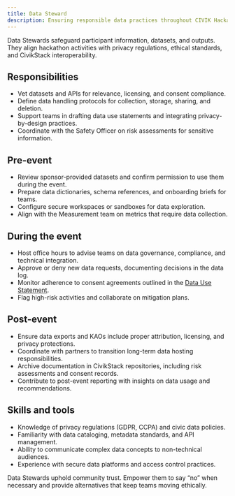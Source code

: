 ```yaml
---
title: Data Steward
description: Ensuring responsible data practices throughout CIVIK Hackathons.
---
```


Data Stewards safeguard participant information, datasets, and outputs. They align hackathon activities with privacy regulations, ethical standards, and CivikStack interoperability.

## Responsibilities

- Vet datasets and APIs for relevance, licensing, and consent compliance.
- Define data handling protocols for collection, storage, sharing, and deletion.
- Support teams in drafting data use statements and integrating privacy-by-design practices.
- Coordinate with the Safety Officer on risk assessments for sensitive information.

## Pre-event

- Review sponsor-provided datasets and confirm permission to use them during the event.
- Prepare data dictionaries, schema references, and onboarding briefs for teams.
- Configure secure workspaces or sandboxes for data exploration.
- Align with the Measurement team on metrics that require data collection.

## During the event

- Host office hours to advise teams on data governance, compliance, and technical integration.
- Approve or deny new data requests, documenting decisions in the data log.
- Monitor adherence to consent agreements outlined in the [Data Use Statement](../consent_attribution/data_use_statement).
- Flag high-risk activities and collaborate on mitigation plans.

## Post-event

- Ensure data exports and KAOs include proper attribution, licensing, and privacy protections.
- Coordinate with partners to transition long-term data hosting responsibilities.
- Archive documentation in CivikStack repositories, including risk assessments and consent records.
- Contribute to post-event reporting with insights on data usage and recommendations.

## Skills and tools

- Knowledge of privacy regulations (GDPR, CCPA) and civic data policies.
- Familiarity with data cataloging, metadata standards, and API management.
- Ability to communicate complex data concepts to non-technical audiences.
- Experience with secure data platforms and access control practices.

Data Stewards uphold community trust. Empower them to say “no” when necessary and provide alternatives that keep teams moving ethically.

